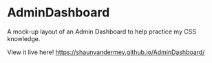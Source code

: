# AdminDashboard
A mock-up layout of an Admin Dashboard to help practice my CSS knowledge.

View it live here! https://shaunvandermey.github.io/AdminDashboard/
